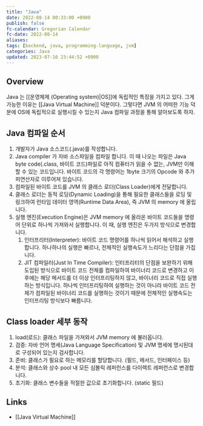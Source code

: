 ```yaml
---
title: "Java"
date: 2022-08-14 00:33:00 +0900
publish: false
fc-calendar: Gregorian Calendar
fc-date: 2022-08-14
aliases: 
tags: [backend, java, programming-language, jvm]
categories: Java
updated: 2023-07-16 23:44:52 +0900
---
```


## Overview

Java 는 [[운영체제 (Operating system)|OS]]에 독립적인 특징을 가지고 있다. 그게 가능한 이유는 [[Java Virtual Machine]] 덕분이다. 그렇다면 JVM 의 어떠한 기능 덕분에 OS에 독립적으로 실행시킬 수 있는지 Java 컴파일 과정을 통해 알아보도록 하자.

## Java 컴파일 순서

1. 개발자가 Java 소스코드(.java)를 작성합니다.
2. Java compiler 가 자바 소스파일을 컴파일 합니다. 이 때 나오는 파일은 Java byte code(.class, 바이트 코드)파일로 아직 컴퓨터가 읽을 수 없는, JVM만 이해할 수 있는 코드입니다. 바이트 코드의 각 명령어는 1byte 크기의 Opcode 와 추가 피연산자로 이루어져 있습니다.
3. 컴파일된 바이트 코드를 JVM 의 클래스 로더(Class Loader)에게 전달합니다.
4. 클래스 로더는 동적 로딩(Dynamic Loading)을 통해 필요한 클래스들을 로딩 및 링크하여 런타임 데이터 영역(Runtime Data Area), 즉 JVM 의 memory 에 올립니다.
5. 실행 엔진(Execution Engine)은 JVM memory 에 올라온 바이트 코드들을 명령어 단위로 하나씩 가져와서 실행합니다. 이 때, 실행 엔진은 두가지 방식으로 변경합니다.
	1. 인터프리터(Interpreter): 바이트 코드 명령어를 하나씩 읽어서 해석하고 실행합니다. 하나하나의 실행은 빠르나, 전체적인 실행속도가 느리다는 단점을 가집니다.
	2. JIT 컴파일러(Just In Time Compiler): 인터프리터의 단점을 보완하기 위해 도입된 방식으로 바이트 코드 전체를 컴파일하여 바이너리 코드로 변경하고 이후에는 해당 메서드를 더 이상 인터프리팅하지 않고, 바이너리 코드로 직접 실행하는 방식입니다. 하나씩 인터프리팅하여 실행하는 것이 아니라 바이트 코드 전체가 컴파일된 바이너리 코드를 실행하는 것이기 때문에 전체적인 실행속도는 인터프리팅 방식보다 빠릅니다.

## Class loader 세부 동작

1. load(로드): 클래스 파일을 가져와서 JVM memory 에 불러옵니다.
2. 검증: 자바 언어 명세(Java Language Specification) 및 JVM 명세에 명시된대로 구성되어 있는지 검사합니다.
3. 준비: 클래스가 필요로 하는 메모리를 할당합니다. (필드, 메서드, 인터페이스 등)
4. 분석: 클래스와 상수 pool 내 모든 심볼릭 레퍼런스를 다이렉트 레퍼런스로 변경합니다.
5. 초기화: 클래스 변수들을 적절한 값으로 초기화합니다. (static 필드)

## Links

- [[Java Virtual Machine]]
